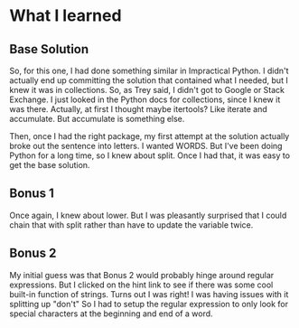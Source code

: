 # What I learned

## Base Solution

So, for this one, I had done something similar in Impractical Python. I didn't actually end up committing the solution that contained what I needed, but I knew it was in collections. So, as Trey said, I didn't got to Google or Stack Exchange. I just looked in the Python docs for collections, since I knew it was there. Actually, at first I thought maybe itertools? Like iterate and accumulate. But accumulate is something else.

Then, once I had the right package, my first attempt at the solution actually broke out the sentence into letters. I wanted WORDS. But I've been doing Python for a long time, so I knew about split. Once I had that, it was easy to get the base solution. 

## Bonus 1

Once again, I knew about lower. But I was pleasantly surprised that I could chain that with split rather than have to update the variable twice.

## Bonus 2

My initial guess was that Bonus 2 would probably hinge around regular expressions. But I clicked on the hint link to see if there was some cool built-in function of strings. Turns out I was right! I was having issues with it splitting up "don't" So I had to setup the regular expression to only look for special characters at the beginning and end of a word.